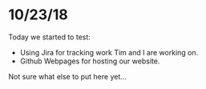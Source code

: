 # 10/23/18

Today we started to test:
* Using Jira for tracking work Tim and I are working on.
* Github Webpages for hosting our website.

Not sure what else to put here yet...
